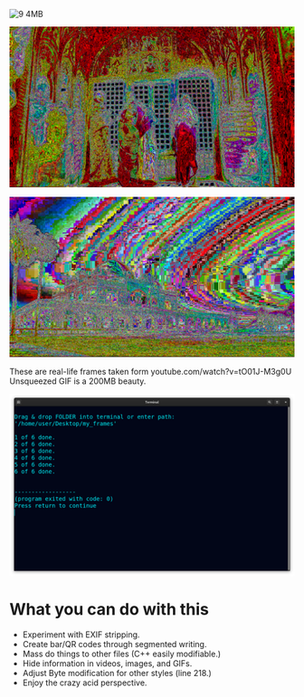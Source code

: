 <!--
Transform images into bizarre absurdity.
-->



![9 4MB](https://user-images.githubusercontent.com/75550631/227628601-c7114ef3-20ba-4111-85f9-9d31de629e67.gif)



<p align="center">
  <img src="https://raw.githubusercontent.com/compromise-evident/Overkillographic/main/Other/1.jpg">
</p>

<p align="center">
  <img src="https://raw.githubusercontent.com/compromise-evident/Overkillographic/main/Other/2.jpg">
</p>

These are real-life frames taken form youtube.com/watch?v=tO01J-M3g0U
Unsqueezed GIF is a 200MB beauty.

<p align="center">
  <img src="https://raw.githubusercontent.com/compromise-evident/Overkillographic/main/Other/Terminal_bfc6af18cd7b4a361425a38b741379af6931234e14fcc35f36c011a3055c7edc.png">
</p>



# What you can do with this

* Experiment with EXIF stripping.
* Create bar/QR codes through segmented writing.
* Mass do things to other files (C++ easily modifiable.)
* Hide information in videos, images, and GIFs.
* Adjust Byte modification for other styles (line 218.)
* Enjoy the crazy acid perspective.
